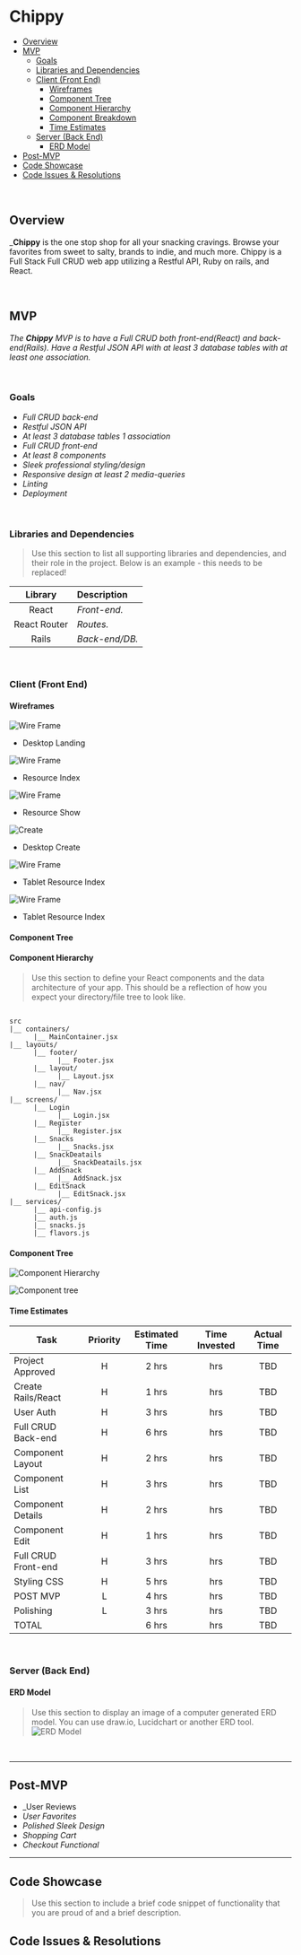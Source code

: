 # Chippy

- [Overview](#overview)
- [MVP](#mvp)
  - [Goals](#goals)
  - [Libraries and Dependencies](#libraries-and-dependencies)
  - [Client (Front End)](#client-front-end)
    - [Wireframes](#wireframes)
    - [Component Tree](#component-tree)
    - [Component Hierarchy](#component-hierarchy)
    - [Component Breakdown](#component-breakdown)
    - [Time Estimates](#time-estimates)
  - [Server (Back End)](#server-back-end)
    - [ERD Model](#erd-model)
- [Post-MVP](#post-mvp)
- [Code Showcase](#code-showcase)
- [Code Issues & Resolutions](#code-issues--resolutions)

<br>

## Overview

_**Chippy** is the one stop shop for all your snacking cravings. Browse your favorites from sweet to salty, brands to indie, and much more. 
Chippy is a Full Stack Full CRUD web app utilizing a Restful API, Ruby on rails, and React. 


<br>

## MVP

_The **Chippy** MVP is to have a Full CRUD both front-end(React) and back-end(Rails). Have a Restful JSON API with at least 3 database tables with at least one
association._

<br>

### Goals

- _Full CRUD back-end_
- _Restful JSON API_
- _At least 3 database tables 1 association_
- _Full CRUD front-end_
- _At least 8 components_
- _Sleek professional styling/design_
- _Responsive design at least 2 media-queries_
- _Linting_
- _Deployment_

<br>

### Libraries and Dependencies

> Use this section to list all supporting libraries and dependencies, and their role in the project. Below is an example - this needs to be replaced!

|     Library      | Description                                |
| :--------------: | :----------------------------------------- |
|      React       | _Front-end._ |
|   React Router   | _Routes._ |
|      Rails       | _Back-end/DB._ |


<br>

### Client (Front End)

#### Wireframes



![Wire Frame](https://puu.sh/Hb8yT/e9f34a3897.png)

- Desktop Landing

![Wire Frame](https://puu.sh/Hb8A6/dbe581fdaa.png)

- Resource Index

![Wire Frame](https://puu.sh/Hb8KN/096f209a9c.png)

- Resource Show

![Create](https://puu.sh/Hb8Cr/d472e7e386.png)

- Desktop Create

![Wire Frame](https://puu.sh/Hb8MC/2aeeb8c68e.png)

- Tablet Resource Index

![Wire Frame](https://puu.sh/Hb8NA/53f99a66ec.png)

- Tablet Resource Index

#### Component Tree



#### Component Hierarchy

> Use this section to define your React components and the data architecture of your app. This should be a reflection of how you expect your directory/file tree to look like. 

``` structure

src
|__ containers/
      |__ MainContainer.jsx
|__ layouts/
      |__ footer/
            |__ Footer.jsx
      |__ layout/
            |__ Layout.jsx
      |__ nav/
            |__ Nav.jsx
|__ screens/
      |__ Login
            |__ Login.jsx
      |__ Register
            |__ Register.jsx
      |__ Snacks
            |__ Snacks.jsx
      |__ SnackDeatails
            |__ SnackDeatails.jsx
      |__ AddSnack
            |__ AddSnack.jsx
      |__ EditSnack
            |__ EditSnack.jsx
|__ services/
      |__ api-config.js
      |__ auth.js
      |__ snacks.js
      |__ flavors.js

```

#### Component Tree

![Component Hierarchy]()

![Component tree](https://puu.sh/Hb9BL/33893702af.png)

#### Time Estimates

| Task                | Priority | Estimated Time | Time Invested | Actual Time |
| ------------------- | :------: | :------------: | :-----------: | :---------: |
| Project Approved    |    H     |     2 hrs      |       hrs     |     TBD     |
| Create Rails/React  |    H     |     1 hrs      |       hrs     |     TBD     |
| User Auth           |    H     |     3 hrs      |       hrs     |     TBD     |
| Full CRUD Back-end  |    H     |     6 hrs      |       hrs     |     TBD     |
| Component Layout    |    H     |     2 hrs      |       hrs     |     TBD     |
| Component List      |    H     |     3 hrs      |       hrs     |     TBD     |
| Component Details   |    H     |     2 hrs      |       hrs     |     TBD     |
| Component Edit      |    H     |     1 hrs      |       hrs     |     TBD     |
| Full CRUD Front-end |    H     |     3 hrs      |       hrs     |     TBD     |
| Styling CSS         |    H     |     5 hrs      |       hrs     |     TBD     |
| POST MVP            |    L     |     4 hrs      |       hrs     |     TBD     |
| Polishing           |    L     |     3  hrs     |       hrs     |     TBD     |
| TOTAL               |          |     6 hrs      |       hrs     |     TBD     |



<br>

### Server (Back End)

#### ERD Model

> Use this section to display an image of a computer generated ERD model. You can use draw.io, Lucidchart or another ERD tool.
![ERD Model](https://puu.sh/Hbb70/0f5ad5aebf.png)

<br>

***

## Post-MVP
- _User Reviews
- _User Favorites_
- _Polished Sleek Design_
- _Shopping Cart_
- _Checkout Functional_

***

## Code Showcase

> Use this section to include a brief code snippet of functionality that you are proud of and a brief description.

## Code Issues & Resolutions
